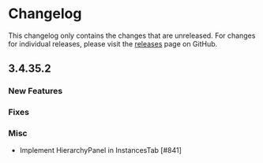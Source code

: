# Changelog

This changelog only contains the changes that are unreleased. For changes for individual releases, please visit the
[releases](https://github.com/ATLauncher/ATLauncher/releases) page on GitHub.

## 3.4.35.2

### New Features

### Fixes

### Misc
- Implement HierarchyPanel in InstancesTab [#841]